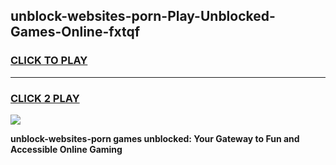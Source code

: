 
## unblock-websites-porn-Play-Unblocked-Games-Online-fxtqf
<h3>
<a href="https://premium76.site?title=unblock-websites-porn&ref=25A">CLICK TO PLAY</a></h3>
<hr>

<h3>
<a href="https://premium76.site?title=unblock-websites-porn&ref=25A">CLICK 2 PLAY</a>
  
</h3>

<a href="https://premium76.site?title=unblock-websites-porn&ref=25A"><img src="https://clearcache.store/games.png"></a>


**unblock-websites-porn games unblocked: Your Gateway to Fun and Accessible Online Gaming**
